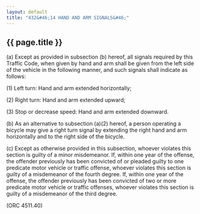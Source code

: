 ```yaml
---
layout: default 
title: "432&#46;14 HAND AND ARM SIGNALS&#46;"
---
```


{{ page.title }}
----------------

​(a) Except as provided in subsection (b) hereof, all signals required
by this Traffic Code, when given by hand and arm shall be given from the
left side of the vehicle in the following manner, and such signals shall
indicate as follows:

​(1) Left turn: Hand and arm extended horizontally;

​(2) Right turn: Hand and arm extended upward;

​(3) Stop or decrease speed: Hand and arm extended downward.

​(b) As an alternative to subsection (a)(2) hereof, a person operating a
bicycle may give a right turn signal by extending the right hand and arm
horizontally and to the right side of the bicycle.

​(c) Except as otherwise provided in this subsection, whoever violates
this section is guilty of a minor misdemeanor. If, within one year of
the offense, the offender previously has been convicted of or pleaded
guilty to one predicate motor vehicle or traffic offense, whoever
violates this section is guilty of a misdemeanor of the fourth degree.
If, within one year of the offense, the offender previously has been
convicted of two or more predicate motor vehicle or traffic offenses,
whoever violates this section is guilty of a misdemeanor of the third
degree.

(ORC 4511.40)
